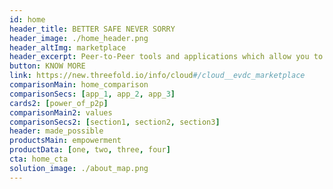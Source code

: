 ```yaml
---
id: home
header_title: BETTER SAFE NEVER SORRY
header_image: ./home_header.png
header_altImg: marketplace
header_excerpt: Peer-to-Peer tools and applications which allow you to scale your community freely and privately, leaving all your security concerns behind. 
button: KNOW MORE
link: https://new.threefold.io/info/cloud#/cloud__evdc_marketplace
comparisonMain: home_comparison
comparisonSecs: [app_1, app_2, app_3]
cards2: [power_of_p2p]
comparisonMain2: values
comparisonSecs2: [section1, section2, section3]
header: made_possible
productsMain: empowerment
productData: [one, two, three, four]
cta: home_cta
solution_image: ./about_map.png
---
```


<!-- cards: [marketplace] -->